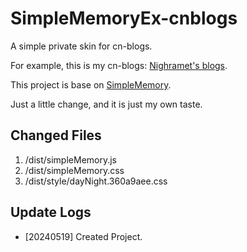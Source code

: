 # SimpleMemoryEx-cnblogs

A simple private skin for cn-blogs.

For example, this is my cn-blogs: [Nighramet's blogs](https://www.cnblogs.com/nighramet-blogs).

This project is base on [SimpleMemory](https://github.com/BNDong/Cnblogs-Theme-SimpleMemory).

Just a little change, and it is just my own taste.

## Changed Files

1. /dist/simpleMemory.js
2. /dist/simpleMemory.css
3. /dist/style/dayNight.360a9aee.css

## Update Logs

- [$20240519$] Created Project.
